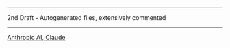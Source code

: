 - - - -

2nd Draft - Autogenerated files, extensively commented

- - - -

[Anthropic AI, Claude](https://www.anthropic.com)
